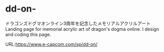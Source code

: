 # dd-on-
ドラゴンズドグマオンライン3周年を記念したメモリアルアクリルアート
Landing page for memorial acrylic art of dragon's dogma online.
I design and coding this page.

URL:https://www.e-capcom.com/sp/dd-on/
